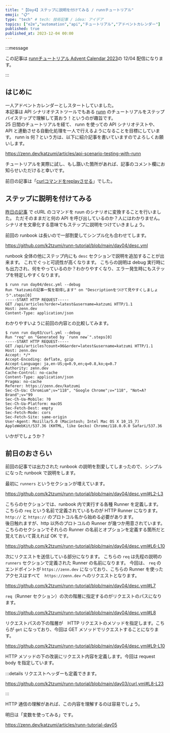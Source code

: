 ```yaml
---
title: "【Day4】ステップに説明を付けてみる / runnチュートリアル"
emoji: "📋"
type: "tech" # tech: 技術記事 / idea: アイデア
topics: ["e2e","automation","api","チュートリアル","アドベントカレンダー"]
published: true
published_at: 2023-12-04 00:00
---
```


:::message

この記事は [runnチュートリアル Advent Calendar 2023](https://qiita.com/advent-calendar/2023/runn-tutorial)の 12/04 配信になります。

:::

## はじめに

一人アドベントカレンダーとしスタートしていました。  
本記事は API シナリオテストツールでもある [runn](https://github.com/k1LoW/runn) のチュートリアルをステップバイステップで理解して貰おう！というのが趣旨です。  
25 日間のチュートリアルを経て、 runn を使っての API シナリオテストや、 API と連動させる自動化処理を一人で行えるようになることを目標にしています。 
runn is 何？という方は、以下に紹介記事を書いていますのでよろしくお願いします。

https://zenn.dev/katzumi/articles/api-scenario-testing-with-runn

チュートリアルを実際に試し、もし躓いた箇所があれば、記事のコメント欄にお知らせいただけると幸いです。

前日の記事は「[curlコマンドをreplayさせる](https://zenn.dev/katzumi/articles/runn-tutorial-day03)」でした。

## ステップに説明を付けてみる

[昨日の記事](https://zenn.dev/katzumi/articles/runn-tutorial-day03) で cURL のコマンドを ruun のシナリオに変換することを行いました。 
ただそのままだと何の API を呼び出しているのか？人にはわかりません。
シナリオを文章化する意味でもステップに説明をつけていきましょう。

前回の runbook は長いので一部割愛してシンプル化も合わせてします。

https://github.com/k2tzumi/runn-tutorial/blob/main/day04/desc.yml

runbook 全体の他にステップ内にも `desc` セクションで説明を追加することが出来ます。
これでぐっと可読性が高くなります。
こちらの説明は debug 実行時にも出力され、何をやっているのか？わかりやすくなり、エラー発生時にもステップを特定しやすくなります。

```console
$ runn run day04/desc.yml --debug             
Run "katzumiの記事一覧を取得します" on "Descriptionをつけて見やすくしましょう".steps[0]
-----START HTTP REQUEST-----
GET /api/articles?order=latest&username=katzumi HTTP/1.1
Host: zenn.dev
Content-Type: application/json
```

わかりやすいように前回の内容との比較してみます。

```console
$ runn run day03/curl.yml --debug 
Run "req" on "Generated by `runn new`".steps[0]
-----START HTTP REQUEST-----
GET /api/articles?count=96&order=latest&username=katzumi HTTP/1.1
Host: zenn.dev
Accept: */*
Accept-Encoding: deflate, gzip
Accept-Language: ja,en-US;q=0.9,en;q=0.8,ko;q=0.7
Authority: zenn.dev
Cache-Control: no-cache
Content-Type: application/json
Pragma: no-cache
Referer: https://zenn.dev/katzumi
Sec-Ch-Ua: Chromium";v="118", "Google Chrome";v="118", "Not=A?Brand";v="99
Sec-Ch-Ua-Mobile: ?0
Sec-Ch-Ua-Platform: macOS
Sec-Fetch-Dest: empty
Sec-Fetch-Mode: cors
Sec-Fetch-Site: same-origin
User-Agent: Mozilla/5.0 (Macintosh; Intel Mac OS X 10_15_7) AppleWebKit/537.36 (KHTML, like Gecko) Chrome/118.0.0.0 Safari/537.36
```

いかがでしょうか？

## 前日のおさらい

前回の記事では出力された runbook の説明を割愛してしまったので、シンプルになった runbook で説明をします。

最初に `runners` というセクションが増えています。

https://github.com/k2tzumi/runn-tutorial/blob/main/day04/desc.yml#L2-L3

こちらのセクションでは、runbook 内で実行する各種 Runner を定義します。
こちらの `req` という名前で定義されているものが HTTP Runner になります。`http://` と `https://` のプロトコル名から始める必要があります。  
後日触れますが、http 以外のプロトコルの Runner が幾つか用意されています。
こちらのセクションでそれらの Runner の名前とオプションを定義する箇所だと覚えておいて貰えれば OK です。


https://github.com/k2tzumi/runn-tutorial/blob/main/day04/desc.yml#L6-L10

次にリクエストを送信している部分になります。
こちらの `req` は先程の説明の `runners` セクションで定義された Runner の名前になります。
今回は、 `req` のエンドポイントが `https://zenn.dev` になっており、こちらの Runner を使ったアクセスはすべて　`https://zenn.dev` へのリクエストとなります。

https://github.com/k2tzumi/runn-tutorial/blob/main/day04/desc.yml#L7

`req`（Runner セクション）の次の階層に指定するのがリクエストのパスになります。

https://github.com/k2tzumi/runn-tutorial/blob/main/day04/desc.yml#L8

リクエストパスの下の階層が　HTTP リクエストのメソッドを指定します。こちらが `get` になっており、今回は GET メソッドでリクエストすることになります。

https://github.com/k2tzumi/runn-tutorial/blob/main/day04/desc.yml#L9-L10

HTTP メソッドの下の改装にリクエスト内容を定義します。今回は request body を指定しています。

:::details リクエストヘッダーも定義できます。

https://github.com/k2tzumi/runn-tutorial/blob/main/day03/curl.yml#L8-L23

:::

HTTP 通信の理解があれば、この内容を理解するのは容易でしょう。


明日は「変数を使ってみる」です。

https://zenn.dev/katzumi/articles/runn-tutorial-day05
